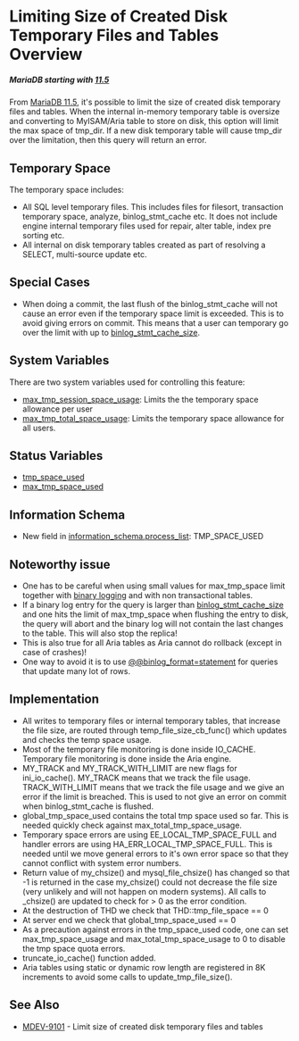 
# Limiting Size of Created Disk Temporary Files and Tables Overview


##### MariaDB starting with [11.5](../../../../release-notes/mariadb-community-server/what-is-mariadb-115.md)
From [MariaDB 11.5](../../../../release-notes/mariadb-community-server/what-is-mariadb-115.md), it's possible to limit the size of created disk temporary files and tables. 
When the internal in-memory temporary table is oversize and converting to MyISAM/Aria table to store on disk, this option will limit the max space of tmp_dir. If a new disk temporary table will cause tmp_dir over the limitation, then this query will return an error.


## Temporary Space


The temporary space includes:


* All SQL level temporary files. This includes files for filesort, transaction temporary space, analyze, binlog_stmt_cache etc. It does not include engine internal temporary files used for repair, alter table, index pre sorting etc.
* All internal on disk temporary tables created as part of resolving a SELECT, multi-source update etc.


## Special Cases


* When doing a commit, the last flush of the binlog_stmt_cache will not cause an error even if the temporary space limit is exceeded. This is to avoid giving errors on commit. This means that a user can temporary go over the limit with up to [binlog_stmt_cache_size](../../../server-usage/replication-cluster-multi-master/standard-replication/replication-and-binary-log-system-variables.md#binlog_stmt_cache_size).


## System Variables


There are two system variables used for controlling this feature:


* [max_tmp_session_space_usage](max_tmp_session_space_usage-system-variable.md): Limits the the temporary space allowance per user
* [max_tmp_total_space_usage](max_tmp_total_space_usage-system-variable.md): Limits the temporary space allowance for all users.


## Status Variables


* [tmp_space_used](../../../server-usage/replication-cluster-multi-master/optimization-and-tuning/system-variables/server-status-variables.md#tmp_space_used)
* [max_tmp_space_used](../../../server-usage/replication-cluster-multi-master/optimization-and-tuning/system-variables/server-status-variables.md#max_tmp_space_used)


## Information Schema


* New field in [information_schema.process_list](../../../reference/sql-statements-and-structure/sql-statements/administrative-sql-statements/system-tables/information-schema/information-schema-tables/information-schema-processlist-table.md): TMP_SPACE_USED


## Noteworthy issue


* One has to be careful when using small values for max_tmp_space limit together with [binary logging](../../../reference/storage-engines/innodb/binary-log-group-commit-and-innodb-flushing-performance.md) and with non transactional tables.
* If a binary log entry for the query is larger than [binlog_stmt_cache_size](../../../server-usage/replication-cluster-multi-master/standard-replication/replication-and-binary-log-system-variables.md#binlog_stmt_cache_size) and one hits the limit of max_tmp_space when flushing the entry to disk, the query will abort and the binary log will not contain the last changes to the table. This will also stop the replica!
* This is also true for all Aria tables as Aria cannot do rollback (except in case of crashes)!
* One way to avoid it is to use [@@binlog_format=statement](../../../server-usage/replication-cluster-multi-master/standard-replication/replication-and-binary-log-system-variables.md#binlog_format) for queries that update many lot of rows.


## Implementation


* All writes to temporary files or internal temporary tables, that increase the file size, are routed through temp_file_size_cb_func() which updates and checks the temp space usage.
* Most of the temporary file monitoring is done inside IO_CACHE. Temporary file monitoring is done inside the Aria engine.
* MY_TRACK and MY_TRACK_WITH_LIMIT are new flags for ini_io_cache(). MY_TRACK means that we track the file usage. TRACK_WITH_LIMIT means that we track the file usage and we give an error if the limit is breached. This is used to not give an error on commit when binlog_stmt_cache is flushed.
* global_tmp_space_used contains the total tmp space used so far. This is needed quickly check against max_total_tmp_space_usage.
* Temporary space errors are using EE_LOCAL_TMP_SPACE_FULL and handler errors are using HA_ERR_LOCAL_TMP_SPACE_FULL. This is needed until we move general errors to it's own error space so that they cannot conflict with system error numbers.
* Return value of my_chsize() and mysql_file_chsize() has changed so that -1 is returned in the case my_chsize() could not decrease the file size (very unlikely and will not happen on modern systems). All calls to _chsize() are updated to check for > 0 as the error condition.
* At the destruction of THD we check that THD::tmp_file_space == 0
* At server end we check that global_tmp_space_used == 0
* As a precaution against errors in the tmp_space_used code, one can set max_tmp_space_usage and max_total_tmp_space_usage to 0 to disable the tmp space quota errors.
* truncate_io_cache() function added.
* Aria tables using static or dynamic row length are registered in 8K increments to avoid some calls to update_tmp_file_size().


## See Also


* [MDEV-9101](https://jira.mariadb.org/browse/MDEV-9101) - Limit size of created disk temporary files and tables

